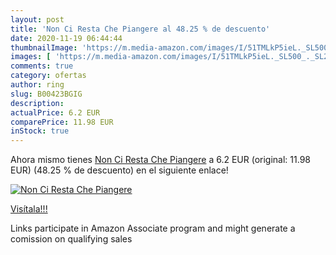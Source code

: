 ```yaml
---
layout: post
title: 'Non Ci Resta Che Piangere al 48.25 % de descuento'
date: 2020-11-19 06:44:44
thumbnailImage: 'https://m.media-amazon.com/images/I/51TMLkP5ieL._SL500_._SL200_.jpg'
images: [ 'https://m.media-amazon.com/images/I/51TMLkP5ieL._SL500_._SL200_.jpg' ]
comments: true
category: ofertas
author: ring
slug: B00423BGIG
description:
actualPrice: 6.2 EUR
comparePrice: 11.98 EUR
inStock: true
---
```


Ahora mismo tienes [Non Ci Resta Che Piangere](https://www.amazon.it/dp/B00423BGIG/?tag=tolees00-21) a 6.2 EUR (original: 11.98 EUR) (48.25 %  de descuento) en el siguiente enlace!

[![Non Ci Resta Che Piangere](https://m.media-amazon.com/images/I/51TMLkP5ieL._SL500_._SL200_.jpg)](https://www.amazon.it/dp/B00423BGIG/?tag=tolees00-21)

[Visítala!!!](https://www.amazon.it/dp/B00423BGIG/?tag=tolees00-21)

Links participate in Amazon Associate program and might generate a comission on qualifying sales
